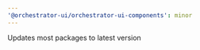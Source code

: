 ```yaml
---
'@orchestrator-ui/orchestrator-ui-components': minor
---
```


Updates most packages to latest version

